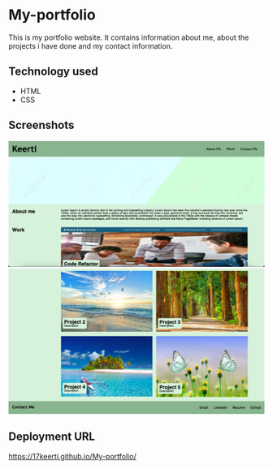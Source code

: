 # My-portfolio
This is my portfolio website. It contains information about me, about the projects i have done and my contact information.

## Technology used
- HTML
- CSS

## Screenshots
![Screenshot 1](./assets/images/Screenshot1.png)
![Screenshot 1](./assets/images/Screenshot2.png)



## Deployment URL
https://17keerti.github.io/My-portfolio/
